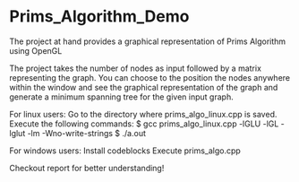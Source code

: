 # Prims_Algorithm_Demo
The project at hand provides a graphical representation of Prims Algorithm using OpenGL

The project takes the number of nodes as input followed by a matrix representing the 
graph. You can choose to the position the nodes anywhere within the window and see 
the graphical representation of the graph and generate a minimum spanning tree for 
the given input graph.

For linux users:
Go to the directory where prims_algo_linux.cpp is saved.
Execute the following commands:
$ gcc prims_algo_linux.cpp -lGLU -lGL -lglut -lm -Wno-write-strings
$ ./a.out 

For windows users:
Install codeblocks
Execute prims_algo.cpp

Checkout report for better understanding!